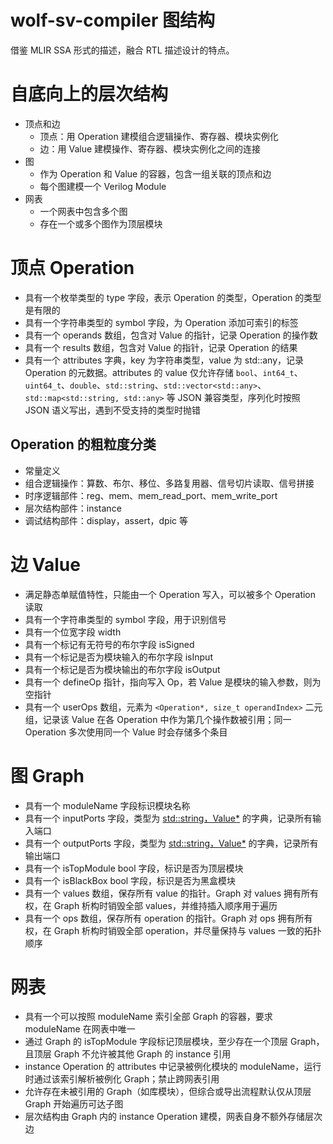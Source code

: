 # wolf-sv-compiler 图结构

借鉴 MLIR SSA 形式的描述，融合 RTL 描述设计的特点。

# 自底向上的层次结构

- 顶点和边
    - 顶点：用 Operation 建模组合逻辑操作、寄存器、模块实例化
    - 边：用 Value 建模操作、寄存器、模块实例化之间的连接
- 图
    - 作为 Operation 和 Value 的容器，包含一组关联的顶点和边
    - 每个图建模一个 Verilog Module
- 网表
    - 一个网表中包含多个图
    - 存在一个或多个图作为顶层模块

# 顶点 Operation

- 具有一个枚举类型的 type 字段，表示 Operation 的类型，Operation 的类型是有限的
- 具有一个字符串类型的 symbol 字段，为 Operation 添加可索引的标签
- 具有一个 operands 数组，包含对 Value 的指针，记录 Operation 的操作数
- 具有一个 results 数组，包含对 Value 的指针，记录 Operation 的结果
- 具有一个 attributes 字典，key 为字符串类型，value 为 std::any，记录 Operation 的元数据。attributes 的 value 仅允许存储 `bool`、`int64_t`、`uint64_t`、`double`、`std::string`、`std::vector<std::any>`、`std::map<std::string, std::any>` 等 JSON 兼容类型，序列化时按照 JSON 语义写出，遇到不受支持的类型时抛错

## Operation 的粗粒度分类

- 常量定义
- 组合逻辑操作：算数、布尔、移位、多路复用器、信号切片读取、信号拼接
- 时序逻辑部件：reg、mem、mem_read_port、mem_write_port
- 层次结构部件：instance
- 调试结构部件：display，assert，dpic 等

# 边 Value

- 满足静态单赋值特性，只能由一个 Operation 写入，可以被多个 Operation 读取
- 具有一个字符串类型的 symbol 字段，用于识别信号
- 具有一个位宽字段 width
- 具有一个标记有无符号的布尔字段 isSigned
- 具有一个标记是否为模块输入的布尔字段 isInput
- 具有一个标记是否为模块输出的布尔字段 isOutput
- 具有一个 defineOp 指针，指向写入 Op，若 Value 是模块的输入参数，则为空指针
- 具有一个 userOps 数组，元素为 `<Operation*, size_t operandIndex>` 二元组，记录该 Value 在各 Operation 中作为第几个操作数被引用；同一 Operation 多次使用同一个 Value 时会存储多个条目

# 图 Graph

- 具有一个 moduleName 字段标识模块名称
- 具有一个 inputPorts 字段，类型为 <std::string，Value*> 的字典，记录所有输入端口
- 具有一个 outputPorts 字段，类型为 <std::string，Value*> 的字典，记录所有输出端口
- 具有一个 isTopModule bool 字段，标识是否为顶层模块
- 具有一个 isBlackBox bool 字段，标识是否为黑盒模块
- 具有一个 values 数组，保存所有 value 的指针。Graph 对 values 拥有所有权，在 Graph 析构时销毁全部 values，并维持插入顺序用于遍历
- 具有一个 ops 数组，保存所有 operation 的指针。Graph 对 ops 拥有所有权，在 Graph 析构时销毁全部 operation，并尽量保持与 values 一致的拓扑顺序

# 网表

- 具有一个可以按照 moduleName 索引全部 Graph 的容器，要求 moduleName 在网表中唯一
- 通过 Graph 的 isTopModule 字段标记顶层模块，至少存在一个顶层 Graph，且顶层 Graph 不允许被其他 Graph 的 instance 引用
- instance Operation 的 attributes 中记录被例化模块的 moduleName，运行时通过该索引解析被例化 Graph；禁止跨网表引用
- 允许存在未被引用的 Graph（如库模块），但综合或导出流程默认仅从顶层 Graph 开始遍历可达子图
- 层次结构由 Graph 内的 instance Operation 建模，网表自身不额外存储层次边
